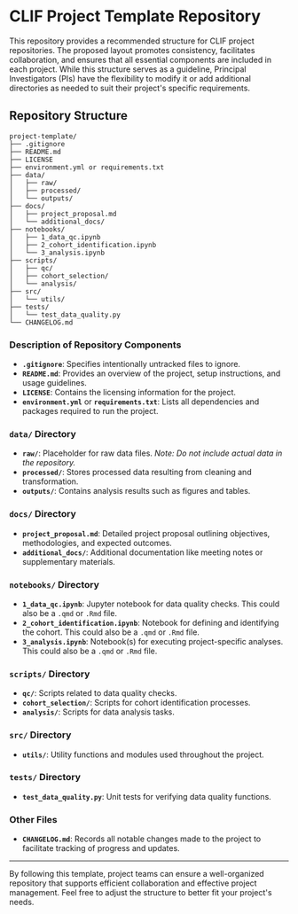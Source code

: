 # CLIF Project Template Repository

This repository provides a recommended structure for CLIF project repositories. The proposed layout promotes consistency, facilitates collaboration, and ensures that all essential components are included in each project. While this structure serves as a guideline, Principal Investigators (PIs) have the flexibility to modify it or add additional directories as needed to suit their project's specific requirements.

## Repository Structure

```
project-template/
├── .gitignore
├── README.md
├── LICENSE
├── environment.yml or requirements.txt
├── data/
│   ├── raw/
│   ├── processed/
│   └── outputs/
├── docs/
│   ├── project_proposal.md
│   └── additional_docs/
├── notebooks/
│   ├── 1_data_qc.ipynb
│   ├── 2_cohort_identification.ipynb
│   └── 3_analysis.ipynb
├── scripts/
│   ├── qc/
│   ├── cohort_selection/
│   └── analysis/
├── src/
│   └── utils/
├── tests/
│   └── test_data_quality.py
└── CHANGELOG.md
```

### Description of Repository Components

- **`.gitignore`**: Specifies intentionally untracked files to ignore.
- **`README.md`**: Provides an overview of the project, setup instructions, and usage guidelines.
- **`LICENSE`**: Contains the licensing information for the project.
- **`environment.yml`** or **`requirements.txt`**: Lists all dependencies and packages required to run the project.

### `data/` Directory

- **`raw/`**: Placeholder for raw data files. *Note: Do not include actual data in the repository.*
- **`processed/`**: Stores processed data resulting from cleaning and transformation.
- **`outputs/`**: Contains analysis results such as figures and tables.

### `docs/` Directory

- **`project_proposal.md`**: Detailed project proposal outlining objectives, methodologies, and expected outcomes.
- **`additional_docs/`**: Additional documentation like meeting notes or supplementary materials.

### `notebooks/` Directory

- **`1_data_qc.ipynb`**: Jupyter notebook for data quality checks. This could also be a `.qmd` or `.Rmd` file. 
- **`2_cohort_identification.ipynb`**: Notebook for defining and identifying the cohort. This could also be a `.qmd` or `.Rmd` file. 
- **`3_analysis.ipynb`**: Notebook(s) for executing project-specific analyses. This could also be a `.qmd` or `.Rmd` file. 

### `scripts/` Directory

- **`qc/`**: Scripts related to data quality checks.
- **`cohort_selection/`**: Scripts for cohort identification processes.
- **`analysis/`**: Scripts for data analysis tasks.

### `src/` Directory

- **`utils/`**: Utility functions and modules used throughout the project.

### `tests/` Directory

- **`test_data_quality.py`**: Unit tests for verifying data quality functions.

### Other Files

- **`CHANGELOG.md`**: Records all notable changes made to the project to facilitate tracking of progress and updates.

---

By following this template, project teams can ensure a well-organized repository that supports efficient collaboration and effective project management. Feel free to adjust the structure to better fit your project's needs.

